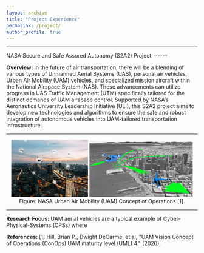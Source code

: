 ```yaml
---
layout: archive
title: "Project Experience"
permalink: /project/
author_profile: true
---
```


<hr>
NASA Secure and Safe Assured Autonomy (S2A2) Project
------
<p> <strong> Overview: </strong> 
In the future of air transportation, there will be a blending of various types of Unmanned Aerial Systems (UAS), personal air vehicles, Urban Air Mobility (UAM) vehicles, and specialized mission aircraft within the National Airspace System (NAS). These advancements can utilize progress in UAS Traffic Management (UTM) specifically tailored for the distinct demands of UAM airspace control. Supported by NASA’s Aeronautics University Leadership Initiative (ULI), this S2A2 project aims to develop new technologies and algorithms to ensure the safe and robust integration of autonomous vehicles into UAM-tailored transportation infrastructure.  </p>

<hr>  
<div style="text-align:center;">
  <img src="/images/NASA_Conops.png" alt="MAS" style="width:40%">
  <img src="/images/UAM.jpg" alt="MAS" style="width:54%">
  <figcaption> Figure: NASA Urban Air Mobility (UAM) Concept of Operations [1]. </figcaption>
</div>
<hr>  

<p> <strong> Research Focus: </strong> 
UAM aerial vehicles are a typical example of Cyber-Physical-Systems (CPSs) where
</p>

<p> <strong> References: </strong> 
[1] Hill, Brian P., Dwight DeCarme, et al, "UAM Vision Concept of Operations (ConOps) UAM maturity level (UML) 4." (2020).
</p>


